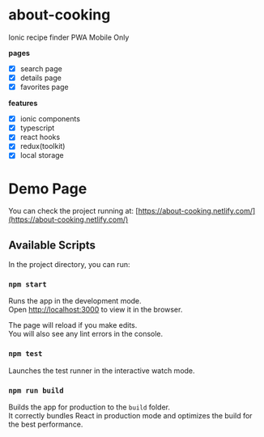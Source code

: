 # about-cooking

Ionic recipe finder PWA Mobile Only

**pages**

- [x] search page
- [x] details page
- [x] favorites page

**features**

- [x] ionic components
- [x] typescript
- [x] react hooks
- [x] redux(toolkit)
- [x] local storage

# Demo Page

You can check the project running at:
[https://about-cooking.netlify.com/](https://about-cooking.netlify.com/)

## Available Scripts

In the project directory, you can run:

### `npm start`

Runs the app in the development mode.<br />
Open [http://localhost:3000](http://localhost:3000) to view it in the browser.

The page will reload if you make edits.<br />
You will also see any lint errors in the console.

### `npm test`

Launches the test runner in the interactive watch mode.

### `npm run build`

Builds the app for production to the `build` folder.<br />
It correctly bundles React in production mode and optimizes the build for the best performance.
